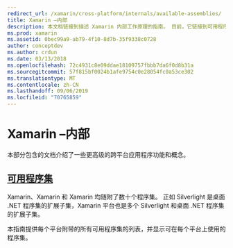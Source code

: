 ```yaml
---
redirect_url: /xamarin/cross-platform/internals/available-assemblies/
title: Xamarin –内部
description: 本文档链接到描述 Xamarin 内部工作原理的指南。 目前，它链接到可用程序集文档。
ms.prod: xamarin
ms.assetid: 0bec99a9-ab79-4f10-8d7b-35f9338c0728
author: conceptdev
ms.author: crdun
ms.date: 03/13/2018
ms.openlocfilehash: 72c4931c8e09ddae18109757fbbb7da6f0d8b31a
ms.sourcegitcommit: 57f815bf0024b1afe9754c0e28054fc0a53ce302
ms.translationtype: MT
ms.contentlocale: zh-CN
ms.lasthandoff: 09/06/2019
ms.locfileid: "70765859"
---
```

# <a name="xamarin-internals"></a>Xamarin –内部

本部分包含的文档介绍了一些更高级的跨平台应用程序功能和概念。

## <a name="available-assembliescross-platforminternalsavailable-assembliesmd"></a>[可用程序集](~/cross-platform/internals/available-assemblies.md)

Xamarin、Xamarin 和 Xamarin 均随附了数十个程序集。 正如 Silverlight 是桌面 .NET 程序集的扩展子集，Xamarin 平台也是多个 Silverlight 和桌面 .NET 程序集的扩展子集。

本指南提供每个平台附带的所有可用程序集的列表，并显示可在每个平台上使用的程序集。
